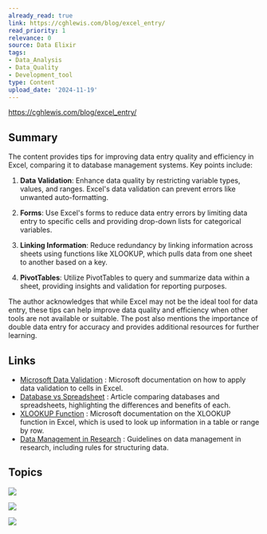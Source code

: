 ```yaml
---
already_read: true
link: https://cghlewis.com/blog/excel_entry/
read_priority: 1
relevance: 0
source: Data Elixir
tags:
- Data_Analysis
- Data_Quality
- Development_tool
type: Content
upload_date: '2024-11-19'
---
```


https://cghlewis.com/blog/excel_entry/
## Summary

The content provides tips for improving data entry quality and efficiency in Excel, comparing it to database management systems. Key points include:

1. **Data Validation**: Enhance data quality by restricting variable types, values, and ranges. Excel's data validation can prevent errors like unwanted auto-formatting.

2. **Forms**: Use Excel's forms to reduce data entry errors by limiting data entry to specific cells and providing drop-down lists for categorical variables.

3. **Linking Information**: Reduce redundancy by linking information across sheets using functions like XLOOKUP, which pulls data from one sheet to another based on a key.

4. **PivotTables**: Utilize PivotTables to query and summarize data within a sheet, providing insights and validation for reporting purposes.

The author acknowledges that while Excel may not be the ideal tool for data entry, these tips can help improve data quality and efficiency when other tools are not available or suitable. The post also mentions the importance of double data entry for accuracy and provides additional resources for further learning.
## Links

- [Microsoft Data Validation](https://support.microsoft.com/en-us/office/apply-data-validation-to-cells-29fecbcc-d1b9-42c1-9d76-eff3ce5f7249) : Microsoft documentation on how to apply data validation to cells in Excel.
- [Database vs Spreadsheet](https://365datascience.com/tutorials/sql-tutorials/database-vs-spreadsheet/) : Article comparing databases and spreadsheets, highlighting the differences and benefits of each.
- [XLOOKUP Function](https://support.microsoft.com/en-us/office/xlookup-function-b7fd680e-6d10-43e6-84f9-88eae8bf5929) : Microsoft documentation on the XLOOKUP function in Excel, which is used to look up information in a table or range by row.
- [Data Management in Research](https://datamgmtinedresearch.com/structure#structure-rules) : Guidelines on data management in research, including rules for structuring data.

## Topics

![](topics/Tool/REDCap)

![](topics/Tool/Qualtrics)

![](topics/Tool/Google%20Forms%20Sheets)